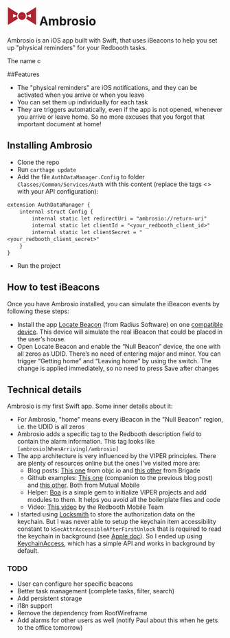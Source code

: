 # ![Ambrosio logo](https://raw.githubusercontent.com/jchavarri/Ambrosio/master/Ambrosio/Assets.xcassets/knot%20tie.imageset/knot%20tie%402x.png) Ambrosio 
Ambrosio is an iOS app built with Swift, that uses iBeacons to help you set up "physical reminders" for your Redbooth tasks.

The name c

##Features

- The "physical reminders" are iOS notifications, and they can be activated when you arrive or when you leave
- You can set them up individually for each task
- They are triggers automatically, even if the app is not opened, whenever you arrive or leave home. So no more excuses that you forgot that important document at home!

## Installing Ambrosio

- Clone the repo
- Run `carthage update`
- Add the file `AuthDataManager.Config` to folder `Classes/Common/Services/Auth` with this content (replace the tags <> with your API configuration):
```
extension AuthDataManager {
    internal struct Config {
        internal static let redirectUri = "ambrosio://return-uri"
        internal static let clientId = "<your_redbooth_client_id>"
        internal static let clientSecret = "<your_redbooth_client_secret>"
    }
}
```
- Run the project

## How to test iBeacons

Once you have Ambrosio installed, you can simulate the iBeacon events by following these steps:

- Install the app [Locate Beacon](https://itunes.apple.com/es/app/locate-beacon/id738709014?mt=8) (from Radius Software) on one [compatible device](https://en.wikipedia.org/wiki/IBeacon#Compatible_devices). This device will simulate the real iBeacon that could be placed in the user’s house.
- Open Locate Beacon and enable the “Null Beacon” device, the one with all zeros as UDID. There’s no need of entering major and minor. You can trigger “Getting home” and “Leaving home” by using the switch. The change is applied immediately, so no need to press Save after changes

## Technical details

Ambrosio is my first Swift app. Some inner details about it:

- For Ambrosio, "home" means every iBeacon in the "Null Beacon" region, i.e. the UDID is all zeros
- Ambrosio adds a specific tag to the Redbooth description field to contain the alarm information. This tag looks like `[ambrosio]WhenArriving[/ambrosio]`
- The app architecture is very influenced by the VIPER principles. There are plenty of resources online but the ones I've visited more are:
  - Blog posts: [This one](https://www.objc.io/issues/13-architecture/viper/) from objc.io and [this other](https://medium.com/brigade-engineering/brigades-experience-using-an-mvc-alternative-36ef1601a41f) from Brigade
  - Github examples: [This one](https://github.com/objcio/issue-13-viper-swift/) (companion to the previous blog post) and [this other](https://github.com/mutualmobile/Counter). Both from Mutual Mobile
  - Helper: [Boa](https://github.com/team-supercharge/boa) is a simple gem to initialize VIPER projects and add modules to them. It helps you avoid all the boilerplate files and code
  - Video: [This video](https://www.youtube.com/watch?v=OX4rLAJC7lw) by the Redbooth Mobile Team
- I started using [Locksmith](https://github.com/matthewpalmer/Locksmith) to store the authorization data on the keychain. But I was never able to setup the keychain item accessibility constant to `kSecAttrAccessibleAfterFirstUnlock` that is required to read the keychain in background (see [Apple doc](https://developer.apple.com/library//ios/documentation/Security/Reference/keychainservices/index.html#//apple_ref/doc/constant_group/Keychain_Item_Accessibility_Constants)). So I ended up using [KeychainAccess](https://github.com/kishikawakatsumi/KeychainAccess), which has a simple API and works in background by default.

### TODO

- User can configure her specific beacons
- Better task management (complete tasks, filter, search)
- Add persistent storage
- i18n support
- Remove the dependency from RootWireframe
- Add alarms for other users as well (notify Paul about this when he gets to the office tomorrow)